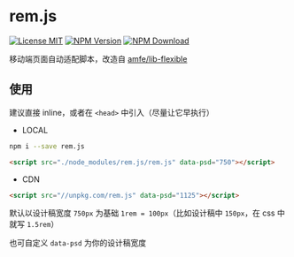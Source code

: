 # rem.js

[![License MIT](https://img.shields.io/npm/l/rem.js.svg)](https://github.com/zhuweiyou/rem.js/blob/master/LICENSE)
[![NPM Version](https://img.shields.io/npm/v/rem.js.svg)](https://www.npmjs.com/package/rem.js)
[![NPM Download](https://img.shields.io/npm/dt/rem.js.svg)](https://www.npmjs.com/package/rem.js)

移动端页面自动适配脚本，改造自 [amfe/lib-flexible](https://github.com/amfe/lib-flexible)

## 使用

建议直接 inline，或者在 `<head>` 中引入（尽量让它早执行）

- LOCAL

```bash
npm i --save rem.js
```
```html
<script src="./node_modules/rem.js/rem.js" data-psd="750"></script>
```

- CDN

```html
<script src="//unpkg.com/rem.js" data-psd="1125"></script>
```

默认以设计稿宽度 `750px` 为基础 `1rem = 100px`（比如设计稿中 `150px`，在 css 中就写 `1.5rem`）

也可自定义 `data-psd` 为你的设计稿宽度
